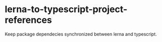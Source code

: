 # lerna-to-typescript-project-references
Keep package dependecies synchronized between lerna and typescript.
